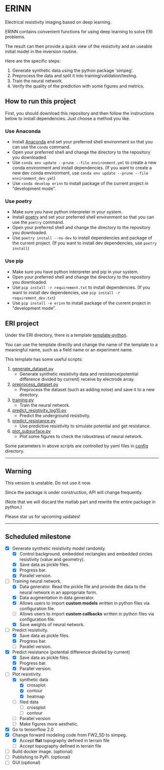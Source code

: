 # ERINN
Electrical resistivity imaging based on deep learning.

ERINN contains convenient functions for using deep learning to solve ERI problems.

The result can then provide a quick view of the resistivity and an useable initial model in the inversion routine.

Here are the specific steps:
1. Generate synthetic data using the python package 'simpeg'.
2. Preprocess the data and split it into training/validation/testing.
3. Train the neural network.
4. Verify the quality of the prediction with some figures and metrics.

## How to run this project
First, you should download this repository and then follow the instructions below to install dependencies. Just choose a method you like.

### Use Anaconda
- Install [Anaconda](https://www.anaconda.com/products/individual) and set your preferred shell environment so that you can use the `conda` command.
- Open your preferred shell and change the directory to the repository you downloaded.
- Use `conda env update --prune --file environment.yml` to create a new conda environment and install dependencies. (If you want to create a new dev conda environment, use `conda env update --prune --file environment_dev.yml`)
- Use `conda develop erinn` to install package of the current project in "development mode".

### Use poetry
- Make sure you have python interpreter in your system.
- Install [poetry](https://python-poetry.org/docs/) and set your preferred shell environment so that you can use the `poetry` command.
- Open your preferred shell and change the directory to the repository you downloaded.
- Use `poetry install --no-dev` to install dependencies and package of the current project. (If you want to install dev dependencies, use `poetry install`)

### Use pip
- Make sure you have python interpreter and pip in your system.
- Open your preferred shell and change the directory to the repository you downloaded.
- Use `pip install -r requirement.txt` to install dependencies. (If you want to install dev dependencies, use `pip install -r requirement_dev.txt`)
- Use `pip install -e erinn` to install package of the current project in "development mode".


## ERI project
Under the ERI directory, there is a template [template-python](ERI/template-python).

You can use the template directly and change the name of the template to a meaningful name, 
such as a field name or an experiment name.

This template has some useful scripts:
1. [generate_dataset.py](ERI/template-python/scripts/generate-dataset/generate_dataset.py)
    - Generate synthetic resistivity data and resistance(potential difference divided by current)
      receive by electrode array.
2. [preprocess_dataset.py](ERI/template-python/scripts/preprocessing/preprocess_dataset.py)
    - Preprocess the dataset (such as adding noise) and save it to a new directory.
3. [training.py](ERI/template-python/scripts/training/training.py)
    - Train the neural network.
4. [predict_resistivity_log10.py](ERI/template-python/scripts/evaluation/predict_resistivity_log10.py)
    - Predict the underground resistivity.
5. [predict_resistance.py](ERI/template-python/scripts/evaluation/predict_resistance.py)
    - Use predictive resistivity to simulate potential and get resistance.
6. [plot_subsurface.py](ERI/template-python/scripts/visualization/plot_subsurface.py)
    - Plot some figures to check the robustness of neural network.

Some parameters in above scripts are controlled by yaml files in [config](ERI/template-python/config) directory.

---

## Warning
This version is unstable. Do not use it now.

Since the package is under construction, API will change frequently.

(Note that we will discard the matlab part and rewrite the entire package in python.)

Please star us for upcoming updates!

---

## Scheduled milestone

- [x] Generate synthetic resistivity model randomly.
    - [x] Control background, embedded rectangles and embedded circles resistivity (value and geometry).
    - [x] Save data as pickle files.
    - [x] Progress bar.
    - [x] Parallel version.
- [ ] Training neural network.
    - [x] Data generator. Read the pickle file and provide the data to the neural network in an appropriate form.
    - [x] Data augmentation in data generator.
    - [x] Allows users to import **custom models** written in python files via configuration file.
    - [ ] Allows users to import **custom callbacks** written in python files via configuration file.
    - [x] Save weights of neural network.
- [ ] Predict resistivity.
    - [x] Save data as pickle files.
    - [x] Progress bar.
    - [ ] Parallel version.
- [x] Predict resistance (potential difference divided by current)
    - [x] Save data as pickle files.
    - [x] Progress bar.
    - [x] Parallel version.
- [ ] Plot resistivity.
    - [x] synthetic data
        - [x] crossplot
        - [x] contour
        - [x] heatmap
    - [ ] filed data
        - [ ] crossplot
        - [ ] contour
    - [ ] Parallel version
    - [ ] Make figures more aesthetic.
- [x] Go to tensorflow 2.0
- [x] Change forward modeling code from FW2_5D to simpeg.
    - [x] Accept **flat** topography defined in terrain file
    - [ ] Accept topography defined in terrain file
- [ ] Build docker image. (optional)
- [ ] Publishing to PyPi. (optional)
- [ ] GUI (optional)